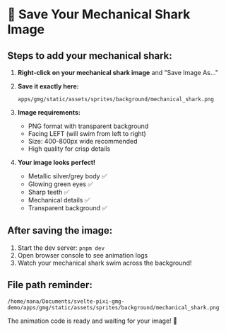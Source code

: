 # 🦈 Save Your Mechanical Shark Image

## Steps to add your mechanical shark:

1. **Right-click on your mechanical shark image** and "Save Image As..."

2. **Save it exactly here:**
   ```
   apps/gmg/static/assets/sprites/background/mechanical_shark.png
   ```

3. **Image requirements:**
   - PNG format with transparent background
   - Facing LEFT (will swim from left to right)
   - Size: 400-800px wide recommended
   - High quality for crisp details

4. **Your image looks perfect!**
   - Metallic silver/grey body ✅
   - Glowing green eyes ✅
   - Sharp teeth ✅
   - Mechanical details ✅
   - Transparent background ✅

## After saving the image:

1. Start the dev server: `pnpm dev`
2. Open browser console to see animation logs
3. Watch your mechanical shark swim across the background!

## File path reminder:
```
/home/nana/Documents/svelte-pixi-gmg-demo/apps/gmg/static/assets/sprites/background/mechanical_shark.png
```

The animation code is ready and waiting for your image! 🚀